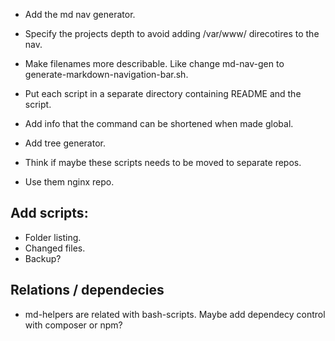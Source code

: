 * Add the md nav generator.
* Specify the projects depth to avoid adding /var/www/ direcotires to the nav.
* Make filenames more describable. Like change md-nav-gen to 
generate-markdown-navigation-bar.sh.
* Put each script in a separate directory containing README and the script.
* Add info that the command can be shortened when made global.

* Add tree generator.
* Think if maybe these scripts needs to be moved to separate repos.
* Use them nginx repo.

## Add scripts:
* Folder listing.
* Changed files.
* Backup?

## Relations / dependecies
* md-helpers are related with bash-scripts. Maybe add dependecy control
with composer or npm?
